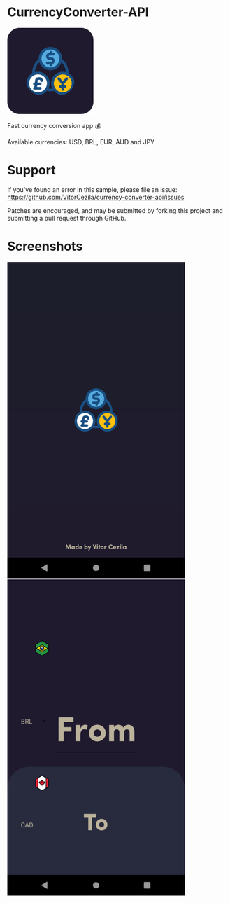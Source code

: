 # CurrencyConverter-API

![](screenshots/ic_logo_done.png)

Fast currency conversion app 💰

Available currencies: USD, BRL, EUR, AUD and JPY

# Support
If you've found an error in this sample, please file an issue: https://github.com/VitorCezila/currency-converter-api/issues

Patches are encouraged, and may be submitted by forking this project and submitting a pull request through GitHub.

# Screenshots

![](screenshots/screen2.png)
![](screenshots/screen1.png)